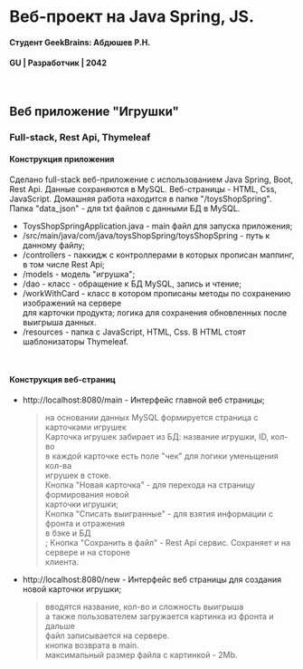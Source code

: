 # Веб-проект на Java Spring, JS.
#### Студент GeekBrains: Абдюшев Р.Н.
#### GU | Разработчик | 2042
<br>

## Веб приложение "Игрушки"
### Full-stack, Rest Api, Thymeleaf

#### Конструкция приложения
Сделано full-stack веб-приложение с использованием Java Spring, Boot, Rest Api.
Данные сохраняются в MySQL.
Веб-страницы - HTML, Css, JavaScript.
Домашняя работа находится в папке "/toysShopSpring".
Папка "data_json" - для txt файлов с данными БД в MySQL.
* ToysShopSpringApplication.java - main файл для запуска приложения;
* /src/main/java/com/java/toysShopSpring/toysShopSpring - путь к данному файлу;
* /controllers - паккидж с контроллерами в которых прописан маппинг, в том числе Rest Api;    
* /models - модель "игрушка";
* /dao - класс - обращение к БД MySQL, запись и чтение;
* /workWithCard - класс в котором прописаны методы по сохранению изображений на сервере<br>
для карточки продукта; логика для сохранения обновленных после выигрыша данных.
* /resources - папка с JavaScript, HTML, Css. В HTML стоят шаблонизаторы Thymeleaf.
<br>

#### Конструкция веб-страниц
* http://localhost:8080/main - Интерфейс главной веб страницы;
    > на основании данных MySQL формируется страница с карточками игрушек<br>
    > Карточка игрушек забирает из БД: название игрушки, ID, кол-во<br>
    > в каждой карточке есть поле "чек" для логики уменьщения кол-ва<br>
    > игрушек в стоке.<br>
    > Кнопка "Новая карточка" - для перехода на страницу формирования новой<br>
    > карточки игрушки;<br>
    > Кнопка "Списать выигранные" - для взятия информации с фронта и отражения<br>
    > в бэке и БД<br>;
    > Кнопка "Сохранить в файл" - Rest Api сервис. Сохраняет и на сервере и на стороне<br> 
    > клиента.<br>
* http://localhost:8080/new - Интерфейс веб страницы для создания новой карточки игрушки;
    > вводятся название, кол-во и сложность выигрыша<br>
    > а также пользователем загружается картинка из фронта и дальше<br>
    > файл записывается на сервере.<br>
    > кнопка возврата в main.<br>
    > максимальный размер файла с картинкой - 2Mb.




